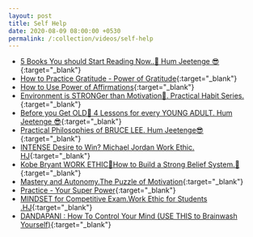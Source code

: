 ```yaml
---
layout: post
title: Self Help
date: 2020-08-09 08:00:00 +0530
permalink: /:collection/videos/self-help
---
```


- [5 Books You should Start Reading Now..🚀 Hum Jeetenge 😎](https://www.youtube.com/watch?v=NIj1ZtTqYUo){:target="_blank"}
- [How to Practice Gratitude - Power of Gratitude](https://www.youtube.com/watch?v=c_9sG-zG-hE){:target="_blank"}
- [How to Use Power of Affirmations](https://www.youtube.com/watch?v=YlepX8bmSJg){:target="_blank"}
- [Environment is STRONGer than Motivation🚀. Practical Habit Series.](https://www.youtube.com/watch?v=d26sn6Nptcs){:target="_blank"}
- [Before you Get OLD🚀 4 Lessons for every YOUNG ADULT. Hum Jeetenge 😎](https://www.youtube.com/watch?v=Q2IwNycWtns){:target="_blank"}
- [Practical Philosophies of BRUCE LEE. Hum Jeetenge😎](https://www.youtube.com/watch?v=TLPfAcBsb-o){:target="_blank"}
- [INTENSE Desire to Win? Michael Jordan Work Ethic. HJ](https://www.youtube.com/watch?v=IqAFsXoQCJw){:target="_blank"}
- [Kobe Bryant WORK ETHIC🚀How to Build a Strong Belief System.🚀](https://www.youtube.com/watch?v=PwqYCx6x6Es){:target="_blank"}
- [Mastery and Autonomy.The Puzzle of Motivation](https://www.youtube.com/watch?v=a2mN9W1ktEw){:target="_blank"}
- [Practice - Your Super Power](https://www.youtube.com/watch?v=DLJmoIGF4oY){:target="_blank"}
- [MINDSET for Competitive Exam.Work Ethic for Students .HJ](https://www.youtube.com/watch?v=Q0jwASzc7kI){:target="_blank"}
- [DANDAPANI : How To Control Your Mind (USE THIS to Brainwash Yourself)](https://www.youtube.com/watch?v=WYfYmYbp7C4){:target="_blank"}
